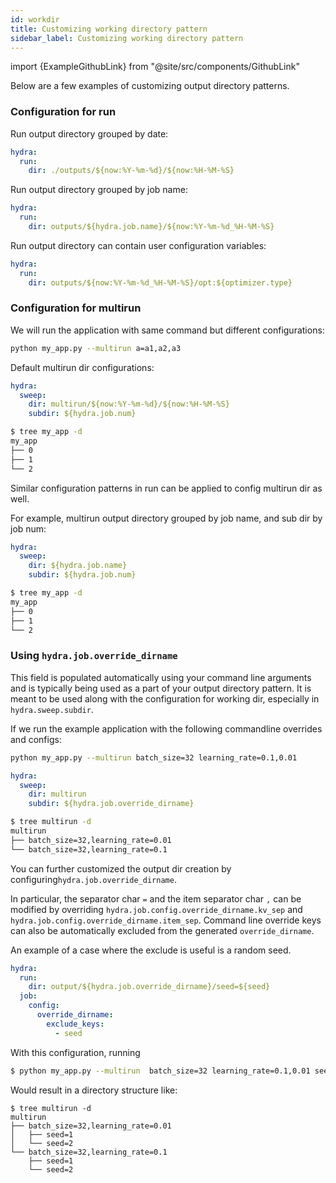 ```yaml
---
id: workdir
title: Customizing working directory pattern
sidebar_label: Customizing working directory pattern
---
```


import {ExampleGithubLink} from "@site/src/components/GithubLink"

<ExampleGithubLink text="Example application" to="examples/configure_hydra/workdir"/>

Below are a few examples of customizing output directory patterns.

### Configuration for run

Run output directory grouped by date:
```yaml
hydra:
  run:
    dir: ./outputs/${now:%Y-%m-%d}/${now:%H-%M-%S}
```

Run output directory grouped by job name:
```yaml
hydra:
  run:
    dir: outputs/${hydra.job.name}/${now:%Y-%m-%d_%H-%M-%S}
```

Run output directory can contain user configuration variables:
```yaml
hydra:
  run:
    dir: outputs/${now:%Y-%m-%d_%H-%M-%S}/opt:${optimizer.type}
```

### Configuration for multirun
We will run the application with same command but different configurations:

```bash
python my_app.py --multirun a=a1,a2,a3 
```


Default multirun dir configurations:
<div className="row">
<div className="col col--8">

```yaml title="config.yaml"
hydra:
  sweep:
    dir: multirun/${now:%Y-%m-%d}/${now:%H-%M-%S}
    subdir: ${hydra.job.num}

```
</div>
<div className="col  col--4">

```bash title="workding dir created"
$ tree my_app -d
my_app
├── 0
├── 1
└── 2
```
</div>
</div>


Similar configuration patterns in run can be applied to config multirun dir as well.

For example, multirun output directory grouped by job name, and sub dir by job num:
<div className="row">
<div className="col col--6">

```yaml title="config.yaml"
hydra:
  sweep:
    dir: ${hydra.job.name}
    subdir: ${hydra.job.num}

```
</div>
<div className="col  col--6">

```bash title="workding dir created"
$ tree my_app -d
my_app
├── 0
├── 1
└── 2
```
</div>
</div>


### Using `hydra.job.override_dirname`

<ExampleGithubLink text="Example application" to="examples/configure_hydra/job_override_dirname"/>

This field is populated automatically using your command line arguments and is typically being used as a part of your 
output directory pattern. It is meant to be used along with the configuration for working dir, especially
in `hydra.sweep.subdir`.

If we run the example application with the following commandline overrides and configs:

```bash
python my_app.py --multirun batch_size=32 learning_rate=0.1,0.01
```


<div className="row">
<div className="col col--6">

```yaml title="config.yaml"
hydra:
  sweep:
    dir: multirun
    subdir: ${hydra.job.override_dirname}
```
</div>
<div className="col  col--6">

```bash title="working dir created"
$ tree multirun -d
multirun
├── batch_size=32,learning_rate=0.01
└── batch_size=32,learning_rate=0.1
```
</div>
</div>

You can further customized the output dir creation by configuring`hydra.job.override_dirname`.

In particular, the separator char `=` and the item separator char `,` can be modified by overriding 
`hydra.job.config.override_dirname.kv_sep` and `hydra.job.config.override_dirname.item_sep`.
Command line override keys can also be automatically excluded from the generated `override_dirname`.

An example of a case where the exclude is useful is a random seed.

```yaml
hydra:
  run:
    dir: output/${hydra.job.override_dirname}/seed=${seed}
  job:
    config:
      override_dirname:
        exclude_keys:
          - seed
```
With this configuration, running
```bash
$ python my_app.py --multirun  batch_size=32 learning_rate=0.1,0.01 seed=1,2
```

Would result in a directory structure like:
```
$ tree multirun -d
multirun
├── batch_size=32,learning_rate=0.01
│   ├── seed=1
│   └── seed=2
└── batch_size=32,learning_rate=0.1
    ├── seed=1
    └── seed=2
```

